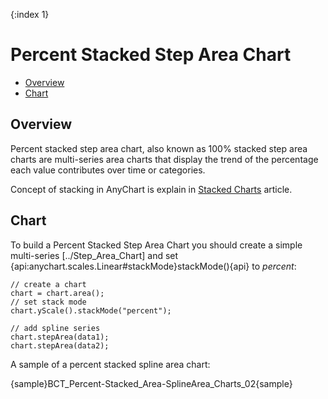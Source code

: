 {:index 1}
# Percent Stacked Step Area Chart

* [Overview](#overview)
* [Chart](#chart)

## Overview

Percent stacked step area chart, also known as 100% stacked step area charts are multi-series area charts that display the trend of the percentage each value contributes over time or categories.

Concept of stacking in AnyChart is explain in [Stacked Charts](Overview) article.

## Chart

To build a Percent Stacked Step Area Chart you should create a simple multi-series [../Step_Area_Chart] and set {api:anychart.scales.Linear#stackMode}stackMode(){api} to *percent*:

```
// create a chart
chart = chart.area();
// set stack mode
chart.yScale().stackMode("percent");

// add spline series
chart.stepArea(data1);
chart.stepArea(data2);
```

A sample of a percent stacked spline area chart:

{sample}BCT_Percent-Stacked\_Area-SplineArea\_Charts\_02{sample}
